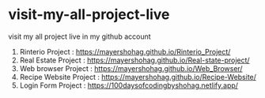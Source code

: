 # visit-my-all-project-live
visit my all project live in my github account


1. Rinterio Project : https://mayershohag.github.io/Rinterio_Project/ </br>
2. Real Estate Project : https://mayershohag.github.io/Real-state-project/ </br>
3. Web browser Project : https://mayershohag.github.io/Web_Browser/ </br>
4. Recipe Website Project : https://mayershohag.github.io/Recipe-Website/ </br>
5. Login Form Project : https://100daysofcodingbyshohag.netlify.app/ </br>
